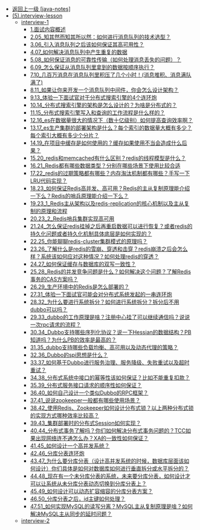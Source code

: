 - [返回上一级 [java-notes]](java-notes/)
- [(5).interview-lesson](java-notes/(5).interview-lesson/)
  - [interview-1](java-notes/(5).interview-lesson/interview-1/)
    - [1.面试内容概述](java-notes/(5).interview-lesson/interview-1/1.面试内容概述.md)
    - [2.05_知其然而知其所以然：如何进行消息队列的技术选型？](java-notes/(5).interview-lesson/interview-1/2.05_知其然而知其所以然：如何进行消息队列的技术选型？.md)
    - [3.06_引入消息队列之后该如何保证其高可用性？](java-notes/(5).interview-lesson/interview-1/3.06_引入消息队列之后该如何保证其高可用性？.md)
    - [4.07_如何解决消息队列中产生重复的数据](java-notes/(5).interview-lesson/interview-1/4.07_如何解决消息队列中产生重复的数据.md)
    - [5.08_如何保证消息的可靠性传输（如何处理消息丢失的问题）？](java-notes/(5).interview-lesson/interview-1/5.08_如何保证消息的可靠性传输（如何处理消息丢失的问题）？.md)
    - [6.09_怎么保证从消息队列里拿到的数据按顺序执行？](java-notes/(5).interview-lesson/interview-1/6.09_怎么保证从消息队列里拿到的数据按顺序执行？.md)
    - [7.10_几百万消息在消息队列里积压了几个小时！(消息堆积、消息满队满了)](java-notes/(5).interview-lesson/interview-1/7.10_几百万消息在消息队列里积压了几个小时！(消息堆积、消息满队满了).md)
    - [8.11_如果让你来开发一个消息队列中间件，你会怎么设计架构？](java-notes/(5).interview-lesson/interview-1/8.11_如果让你来开发一个消息队列中间件，你会怎么设计架构？.md)
    - [9.13_体验一下面试官对于分布式搜索引擎的4个连环炮](java-notes/(5).interview-lesson/interview-1/9.13_体验一下面试官对于分布式搜索引擎的4个连环炮.md)
    - [10.14_分布式搜索引擎的架构是怎么设计的？为啥是分布式的？](java-notes/(5).interview-lesson/interview-1/10.14_分布式搜索引擎的架构是怎么设计的？为啥是分布式的？.md)
    - [11.15_分布式搜索引擎写入和查询的工作流程是什么样的？](java-notes/(5).interview-lesson/interview-1/11.15_分布式搜索引擎写入和查询的工作流程是什么样的？.md)
    - [12.16_es在数据量很大的情况下（数十亿级别）如何提高查询效率啊？](java-notes/(5).interview-lesson/interview-1/12.16_es在数据量很大的情况下（数十亿级别）如何提高查询效率啊？.md)
    - [13.17_es生产集群的部署架构是什么？每个索引的数据量大概有多少？每个索引大概有多少个分片？](java-notes/(5).interview-lesson/interview-1/13.17_es生产集群的部署架构是什么？每个索引的数据量大概有多少？每个索引大概有多少个分片？.md)
    - [14.19_在项目中缓存是如何使用的？缓存如果使用不当会造成什么后果？](java-notes/(5).interview-lesson/interview-1/14.19_在项目中缓存是如何使用的？缓存如果使用不当会造成什么后果？.md)
    - [15.20_redis和memcached有什么区别？redis的线程模型是什么？](java-notes/(5).interview-lesson/interview-1/15.20_redis和memcached有什么区别？redis的线程模型是什么？.md)
    - [16.21_Redis都有哪些数据类型？分别在哪些场景下使用比较合适](java-notes/(5).interview-lesson/interview-1/16.21_Redis都有哪些数据类型？分别在哪些场景下使用比较合适.md)
    - [17.22_redis的过期策略都有哪些？内存淘汰机制都有哪些？手写一下LRU代码实现？](java-notes/(5).interview-lesson/interview-1/17.22_redis的过期策略都有哪些？内存淘汰机制都有哪些？手写一下LRU代码实现？.md)
    - [18.23_如何保证Redis高并发、高可用？Redis的主从复制原理能介绍一下么？Redis的哨兵原理能介绍一下么？](java-notes/(5).interview-lesson/interview-1/18.23_如何保证Redis高并发、高可用？Redis的主从复制原理能介绍一下么？Redis的哨兵原理能介绍一下么？.md)
    - [19.23_1_Redis主从架构以及redis-replication的核心机制以及主从复制的原理和流程](java-notes/(5).interview-lesson/interview-1/19.23_1_Redis主从架构以及redis-replication的核心机制以及主从复制的原理和流程.md)
    - [20.23_2_Redis哨兵集群实现高可用](java-notes/(5).interview-lesson/interview-1/20.23_2_Redis哨兵集群实现高可用.md)
    - [21.24_怎么保证redis挂掉之后再重启数据可以进行恢复？或者redis的持久化问题或者持久化机制具体底层是如何实现的？](java-notes/(5).interview-lesson/interview-1/21.24_怎么保证redis挂掉之后再重启数据可以进行恢复？或者redis的持久化问题或者持久化机制具体底层是如何实现的？.md)
    - [22.25_你能聊聊redis-cluster集群模式的原理吗？](java-notes/(5).interview-lesson/interview-1/22.25_你能聊聊redis-cluster集群模式的原理吗？.md)
    - [23.26_了解什么是redis的雪崩、穿透和击穿？redis崩溃之后会怎么样？系统该如何应对这种情况？如何处理redis的穿透？](java-notes/(5).interview-lesson/interview-1/23.26_了解什么是redis的雪崩、穿透和击穿？redis崩溃之后会怎么样？系统该如何应对这种情况？如何处理redis的穿透？.md)
    - [24.27_如何保证缓存与数据库的双写一致性？](java-notes/(5).interview-lesson/interview-1/24.27_如何保证缓存与数据库的双写一致性？.md)
    - [25.28_Redis的并发竞争问题是什么？如何解决这个问题？了解Redis事务的CAS方案吗？](java-notes/(5).interview-lesson/interview-1/25.28_Redis的并发竞争问题是什么？如何解决这个问题？了解Redis事务的CAS方案吗？.md)
    - [26.29_生产环境中的Redis是怎么部署的？](java-notes/(5).interview-lesson/interview-1/26.29_生产环境中的Redis是怎么部署的？.md)
    - [27.31_体验一下面试官可能会对分布式系统发起的一串连环炮](java-notes/(5).interview-lesson/interview-1/27.31_体验一下面试官可能会对分布式系统发起的一串连环炮.md)
    - [28.32_为什么要进行系统拆分？如何进行系统拆分？拆分后不用dubbo可以吗？](java-notes/(5).interview-lesson/interview-1/28.32_为什么要进行系统拆分？如何进行系统拆分？拆分后不用dubbo可以吗？.md)
    - [29.33_dubbo的工作原理是啥？注册中心挂了可以继续通信吗？说说一次rpc请求的流程？](java-notes/(5).interview-lesson/interview-1/29.33_dubbo的工作原理是啥？注册中心挂了可以继续通信吗？说说一次rpc请求的流程？.md)
    - [30.34_Dubbo支持哪些序列化协议？说一下Hessian的数据结构？PB知道吗？为什么PB的效率是最高的？](java-notes/(5).interview-lesson/interview-1/30.34_Dubbo支持哪些序列化协议？说一下Hessian的数据结构？PB知道吗？为什么PB的效率是最高的？.md)
    - [31.35_dubbo支持哪些负载均衡、高可用以及动态代理的策略？](java-notes/(5).interview-lesson/interview-1/31.35_dubbo支持哪些负载均衡、高可用以及动态代理的策略？.md)
    - [32.36_Dubbo的spi思想是什么？](java-notes/(5).interview-lesson/interview-1/32.36_Dubbo的spi思想是什么？.md)
    - [33.37_如何基于Dubbo进行服务治理、服务降级、失败重试以及超时重试？](java-notes/(5).interview-lesson/interview-1/33.37_如何基于Dubbo进行服务治理、服务降级、失败重试以及超时重试？.md)
    - [34.38_分布式系统中接口的幂等性该如何保证？比如不能重复扣款？](java-notes/(5).interview-lesson/interview-1/34.38_分布式系统中接口的幂等性该如何保证？比如不能重复扣款？.md)
    - [35.39_分布式服务接口请求的顺序性如何保证？](java-notes/(5).interview-lesson/interview-1/35.39_分布式服务接口请求的顺序性如何保证？.md)
    - [36.40_如何自己设计一个类似Dubbo的RPC框架？](java-notes/(5).interview-lesson/interview-1/36.40_如何自己设计一个类似Dubbo的RPC框架？.md)
    - [37.41_说说zookeeper一般都有哪些使用场景？](java-notes/(5).interview-lesson/interview-1/37.41_说说zookeeper一般都有哪些使用场景？.md)
    - [38.42_使用Redis、Zookeeper如何设计分布式锁？以上两种分布式锁的实现方式哪种效率比较高？](java-notes/(5).interview-lesson/interview-1/38.42_使用Redis、Zookeeper如何设计分布式锁？以上两种分布式锁的实现方式哪种效率比较高？.md)
    - [39.43_集群部署时的分布式Session如何实现？](java-notes/(5).interview-lesson/interview-1/39.43_集群部署时的分布式Session如何实现？.md)
    - [40.44_分布式事务了解吗？你们如何解决分布式事务问题的？TCC如果出现网络连不通怎么办？XA的一致性如何保证？](java-notes/(5).interview-lesson/interview-1/40.44_分布式事务了解吗？你们如何解决分布式事务问题的？TCC如果出现网络连不通怎么办？XA的一致性如何保证？.md)
    - [41.45_如何设计一个高并发系统？](java-notes/(5).interview-lesson/interview-1/41.45_如何设计一个高并发系统？.md)
    - [42.46_分库分表连环炮](java-notes/(5).interview-lesson/interview-1/42.46_分库分表连环炮.md)
    - [43.47_为什么要分库分表（设计高并发系统的时候，数据库层面该如何设计）你们具体是如何对数据库如何进行垂直拆分或水平拆分的？](java-notes/(5).interview-lesson/interview-1/43.47_为什么要分库分表（设计高并发系统的时候，数据库层面该如何设计）你们具体是如何对数据库如何进行垂直拆分或水平拆分的？.md)
    - [44.48_现在有一个未分库分表的系统，未来要分库分表，如何设计才可以让系统从未分库分表动态切换到分库分表上？](java-notes/(5).interview-lesson/interview-1/44.48_现在有一个未分库分表的系统，未来要分库分表，如何设计才可以让系统从未分库分表动态切换到分库分表上？.md)
    - [45.49_如何设计可以动态扩容缩容的分库分表方案？](java-notes/(5).interview-lesson/interview-1/45.49_如何设计可以动态扩容缩容的分库分表方案？.md)
    - [46.50_分库分表之后，id主键如何处理？](java-notes/(5).interview-lesson/interview-1/46.50_分库分表之后，id主键如何处理？.md)
    - [47.51_如何实现MySQL的读写分离？MySQL主从复制原理是啥？如何解决MySQL主从同步的延时问题？](java-notes/(5).interview-lesson/interview-1/47.51_如何实现MySQL的读写分离？MySQL主从复制原理是啥？如何解决MySQL主从同步的延时问题？.md)
  - [interview-2](java-notes/(5).interview-lesson/interview-2/)
